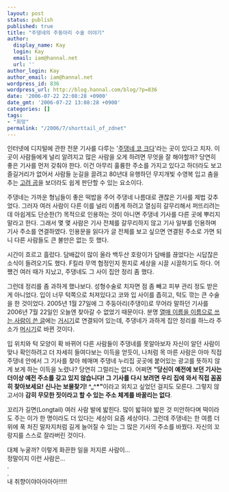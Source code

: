 ```yaml
---
layout: post
status: publish
published: true
title: "주댕네의 주둥아리 수술 이야기"
author:
  display_name: Kay
  login: Kay
  email: iam@hannal.net
  url: ''
author_login: Kay
author_email: iam@hannal.net
wordpress_id: 836
wordpress_url: http://blog.hannal.com/blog/?p=836
date: '2006-07-22 22:08:28 +0900'
date_gmt: '2006-07-22 13:08:28 +0900'
categories: []
tags:
- "희망"
permalink: "/2006/7/shorttail_of_zdnet"
---
```

<p>인터넷에 디지털에 관한 전문 기사를 다루는 '<a href="http://www.zdnet.co.kr/">주댕네 코 크다</a>'라는 곳이 있다고 치자. 이곳이 사람들에게 널리 알려지고 많은 사람을 오게 하려면 무엇을 잘 해야할까? 당연히 좋은 기사를 먼저 갖춰야 한다. 이건 아무리 훌륭한 주소를 가지고 있다고 하더라도 보고 즐길거리가 없어서 사람들 눈길을 끌려고 80년대 유행하던 무지개빛 수영복 입고 춤을 추는 <a href="http://www.korea.com">고려 곰</a>을 보더라도 쉽게 판단할 수 있는 요소이다.</p>
<p>주댕네는 가까운 형님들이 좋은 떡밥을 주어 주댕네 나름대로 괜찮은 기사를 제법 갖추었다. 그러자 여러 사람이 다른 이를 널리 이롭게 하려고 열심히 갈무리해서 퍼뜨리려는데 아쉽게도 단순한(?) 목적으로 인용하는 것이 아니면 주댕네 기사를 다른 곳에 뿌리지 말라고 한다. 그래서 몇 몇 사람은 기사 전체를 갈무리하지 않고 기사 일부를 인용하며 기사 주소를 연결하였다. 인용문을 읽다가 글 전체를 보고 싶으면 연결된 주소로 가면 되니 다른 사람들도 큰 불만은 없는 듯 했다.</p>
<p>시간이 흐르고 흘렀다. 담배값이 많이 올라 백두산 호랑이가 담배를 끊었다는 시답잖은 소식이 들려오기도 했다. F킬라 무역 협정인지 뭔지로 세상을 시끌 시끌하기도 하다. 어쨌건 여러 때가 지났고, 주댕네도 그 사이 집안 정리 좀 했다.</p>
<p>그런데 정리를 좀 과하게 했나보다. 성형수술로 치자면 점 좀 빼고 피부 관리 정도 받은게 아니었다. 입이 너무 턱쪽으로 처져있다고 코와 입 사이를 좁히고, 턱도 깎는 큰 수술을 한 것이었다. 2005년 1월 27일에 그 주둥아리(주댕이)로 무어라 말하던 기사를 2006년 7월 22일인 오늘엔 찾아갈 수 없었기 때문이다. 분명 <a href="http://www.mentalese.net/blog/210">열매 이름을 이름으로 쓰는 사람이 쓴 글</a>에는 <a href="http://www.zdnet.co.kr/news/column/goodhyun/0,39026073,39133322,00.htm">거시기</a>로 연결되어 있는데, 주댕네가 과하게 집안 정리를 하느라 주소가 <a href="http://www.zdnet.co.kr/itbiz/column/anchor/goodhyun/0,39030292,39133322,00.htm">머시기</a>로 바뀐 것이다.</p>
<p>입 위치와 턱 모양이 확 바뀌어 다른 사람들이 주댕네를 못알아보자 자신이 알던 사람이 맞나 확인하려고 더 자세히 들여다보는 이득을 얻듯이, 나처럼 목 마른 사람은 아마 직접 주댕네 안에서 그 기사를 찾아 헤매며 주댕네 누리집 곳곳에 붙어있는 광고를 뜻하지 않게 보게 하는 이득을 노렸나? 당연히 그럴리는 없다. 어쩌면 <strong>"당신이 예전에 보던 기사는 더이상 예전 주소를 갖고 있지 않습니다! 그 기사를 다시 보려면 우리 집에 와서 직접 꼼꼼히 찾아보세요! 신나는 보물찾기! ^_^*"</strong>이라고 외치고 싶었던 걸지도 모른다. 그렇지 않고서야 <strong>감히 무모한 짓이라고 할 수 있는 주소 체계를 바꿀리는 없다</strong>.</p>
<p>꼬리가 길면(Longtail) 여러 사람 발에 밟힌다. 많이 밟혀야 밟은 것 미안하다며 떡이라도 주는 이가 한 명이라도 더 있다는 세상이 요즘 세상이다. 그런데 주댕네는 한 여름 더위에 푹 처진 말자지처럼 길게 늘어질 수 있는 그 많은 기사의 주소를 바꿨다. 자신의 꼬랑지를 스스로 잘라버린 것이다.</p>
<p>대체 누굴까? 이렇게 화끈한 일을 저지른 사람이...<br />
정말이지 이런 사람은...<br />
.<br />
.<br />
내 취향이야아아아아!!!!!</p>
